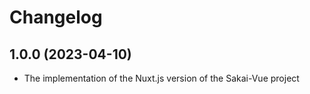 # Changelog

## 1.0.0 (2023-04-10)

-   The implementation of the Nuxt.js version of the Sakai-Vue project
